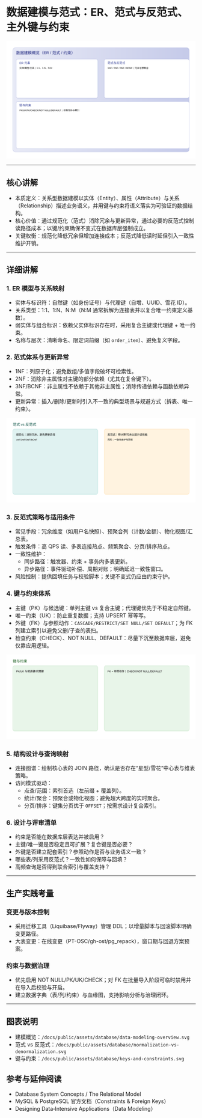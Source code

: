 # 数据建模与范式：ER、范式与反范式、主外键与约束

![](/docs/public/assets/database/data-modeling-overview.svg)

---

## 核心讲解

- 本质定义：关系型数据建模以实体（Entity）、属性（Attribute）与关系（Relationship）描述业务语义，并用键与约束将语义落实为可验证的数据结构。
- 核心价值：通过规范化（范式）消除冗余与更新异常，通过必要的反范式控制读路径成本；以键/约束确保不变式在数据库层强制成立。
- 关键权衡：规范化降低冗余但增加连接成本；反范式降低读时延但引入一致性维护开销。

---

## 详细讲解

### 1. ER 模型与关系映射
- 实体与标识符：自然键（如身份证号）与代理键（自增、UUID、雪花 ID）。
- 关系类型：1:1、1:N、N:M（N:M 通常拆解为连接表并以复合唯一约束定义基数）。
- 弱实体与组合标识：依赖父实体标识存在时，采用复合主键或代理键 + 唯一约束。
- 名称与层次：清晰命名、限定词前缀（如 `order_item`）、避免复义字段。

### 2. 范式体系与更新异常
- 1NF：列原子化；避免数组/多值字段破坏可检索性。
- 2NF：消除非主属性对主键的部分依赖（尤其在复合键下）。
- 3NF/BCNF：非主属性不依赖于其他非主属性；消除传递依赖与函数依赖异常。
- 更新异常：插入/删除/更新时引入不一致的典型场景与规避方式（拆表、唯一约束）。

![](/docs/public/assets/database/normalization-vs-denormalization.svg)

### 3. 反范式策略与适用条件
- 常见手段：冗余维度（如用户名快照）、预聚合列（计数/金额）、物化视图/汇总表。
- 触发条件：高 QPS 读、多表连接热点、频繁聚合、分页/排序热点。
- 一致性维护：
  - 同步路径：触发器、约束 + 事务内多表更新。
  - 异步路径：事件驱动补偿、周期对账；明确延迟一致性窗口。
- 风险控制：提供回填任务与校验脚本；关键不变式仍应由约束守护。

### 4. 键与约束体系
- 主键（PK）与候选键：单列主键 vs 复合主键；代理键优先于不稳定自然键。
- 唯一约束（UK）：防止重复数据；支持 UPSERT 幂等写。
- 外键（FK）与参照动作：`CASCADE/RESTRICT/SET NULL/SET DEFAULT`；为 FK 列建立索引以避免父删/子查的表扫。
- 检查约束（CHECK）、NOT NULL、DEFAULT：尽量下沉至数据库层，避免仅靠应用逻辑。

![](/docs/public/assets/database/keys-and-constraints.svg)

### 5. 结构设计与查询映射
- 连接图谱：绘制核心表的 JOIN 路径，确认是否存在“星型/雪花”中心表与维表策略。
- 访问模式驱动：
  - 点查/范围：索引首选（左前缀 + 覆盖列）。
  - 统计/聚合：预聚合或物化视图；避免超大跨度的实时聚合。
  - 分页/排序：键集分页优于 `OFFSET`；按需求设计复合索引。

### 6. 设计与评审清单
- 约束是否能在数据库层表达并被启用？
- 主键/唯一键是否稳定且可扩展？复合键是否必要？
- 外键是否建立配套索引？参照动作是否与业务语义一致？
- 哪些表/列采用反范式？一致性如何保障与回填？
- 高频查询是否得到联合索引与覆盖支持？

---

## 生产实践考量

### 变更与版本控制
- 采用迁移工具（Liquibase/Flyway）管理 DDL；以增量脚本与回滚脚本明确变更路径。
- 大表变更：在线变更（PT-OSC/gh-ost/pg_repack），窗口期与回退方案预案。

### 约束与数据治理
- 优先启用 NOT NULL/PK/UK/CHECK；对 FK 在批量导入阶段可临时禁用并在导入后校验与开启。
- 建立数据字典（表/列/约束）与血缘图，支持影响分析与治理闭环。

---

## 图表说明
- 建模概览：`/docs/public/assets/database/data-modeling-overview.svg`
- 范式 vs 反范式：`/docs/public/assets/database/normalization-vs-denormalization.svg`
- 键与约束：`/docs/public/assets/database/keys-and-constraints.svg`

## 参考与延伸阅读
- Database System Concepts / The Relational Model
- MySQL & PostgreSQL 官方文档（Constraints & Foreign Keys）
- Designing Data‑Intensive Applications（Data Modeling） 